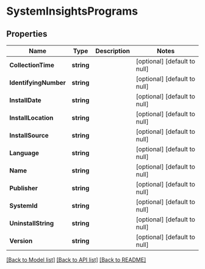 # SystemInsightsPrograms

## Properties
Name | Type | Description | Notes
------------ | ------------- | ------------- | -------------
**CollectionTime** | **string** |  | [optional] [default to null]
**IdentifyingNumber** | **string** |  | [optional] [default to null]
**InstallDate** | **string** |  | [optional] [default to null]
**InstallLocation** | **string** |  | [optional] [default to null]
**InstallSource** | **string** |  | [optional] [default to null]
**Language** | **string** |  | [optional] [default to null]
**Name** | **string** |  | [optional] [default to null]
**Publisher** | **string** |  | [optional] [default to null]
**SystemId** | **string** |  | [optional] [default to null]
**UninstallString** | **string** |  | [optional] [default to null]
**Version** | **string** |  | [optional] [default to null]

[[Back to Model list]](../README.md#documentation-for-models) [[Back to API list]](../README.md#documentation-for-api-endpoints) [[Back to README]](../README.md)

